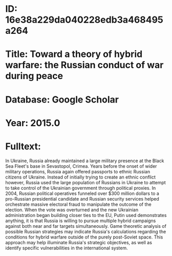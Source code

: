 # ID: 16e38a229da040228edb3a468495a264
# Title: Toward a theory of hybrid warfare: the Russian conduct of war during peace
# Database: Google Scholar
# Year: 2015.0
# Fulltext:
In Ukraine, Russia already maintained a large military presence at the Black Sea Fleet's base in Sevastopol, Crimea.
Years before the onset of wider military operations, Russia again offered passports to ethnic Russian citizens of Ukraine.
Instead of initially trying to create an ethnic conflict however, Russia used the large population of Russians in Ukraine to attempt to take control of the Ukrainian government through political proxies.
In 2004, Russian political operatives funneled over $300 million dollars to a pro-Russian presidential candidate and Russian security services helped orchestrate massive electoral fraud to manipulate the outcome of the election.
When the vote was overturned and the new Ukrainian administration began building closer ties to the EU, Putin used demonstrates anything, it is that Russia is willing to pursue multiple hybrid campaigns against both near and far targets simultaneously.
Game theoretic analysis of possible Russian strategies may indicate Russia's calculations regarding the conditions for hybrid warfare outside of the purely post-Soviet space.
This approach may help illuminate Russia's strategic objectives, as well as identify specific vulnerabilities in the international system.